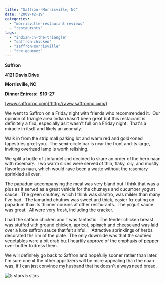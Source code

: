 ```yaml
---
title: "Saffron--Morrisville, NC"
date: "2009-02-19"
categories:
  - "morrisville-restaurant-reviews"
  - "restaurants"
tags:
  - "indian-in-the-triangle"
  - "saffron-chicken"
  - "saffron-morrisville"
  - "the-gourmez"
---
```


**Saffron**

**4121 Davis Drive**

**Morrisville, NC**

**Dinner Entrees:  $10-27**

[www.saffronnc.com](http://www.saffronnc.com/)

We went to Saffron on a Friday night with friends who recommended it.  Our opinion of triangle area Indian hasn't been great but this restaurant is definitely a find, especially as it wasn't full on a Friday night.  That's a miracle in itself and likely an anomaly.

Walk in from the strip mall parking lot and warm red and gold-toned tapestries greet you.  The semi-circle bar is near the front and its large, inviting overhead lamp is worth relishing.

We split a bottle of zinfandel and decided to share an order of the herb naan with rosemary.  Two warm slices were served of thin, flaky, oily, and mostly flavorless naan, which would have been a waste without the rosemary sprinkled all over.

The papadum accompanying the meal was very bland but I think that was a plus as it served as a great vehicle for the chutneys and cucumber yogurt sauce.  The green chutney, which I think was cilantro, was milder than many I've had.  The tamarind chutney was sweet and thick, easier for eating on papadum than its thinner cousins at other restaurants.  The yogurt sauce was great.  All were very fresh, including the cracker.

I had the saffron chicken and it was fantastic.  The tender chicken breast was stuffed with ground chicken, apricot, spinach and cheese and was laid over a luxe saffron sauce that felt sinful.    Attractive sprinklings of herbs decorated the rim of the plate.  The only downside was that the sautéed vegetables were a bit drab but I heartily approve of the emphasis of pepper over butter to dress them.

We will definitely go back to Saffron and hopefully sooner rather than later.  I'm sure one of the other appetizers will be more appealing than the naan was, if I can just convince my husband that he doesn't always need bread.




<div class="caption">

![5 stars](http://s3.amazonaws.com/thegourmez-wpmedia/2009/02/rating_truffle1.gif "rating_truffle1") 5 stars</div>


